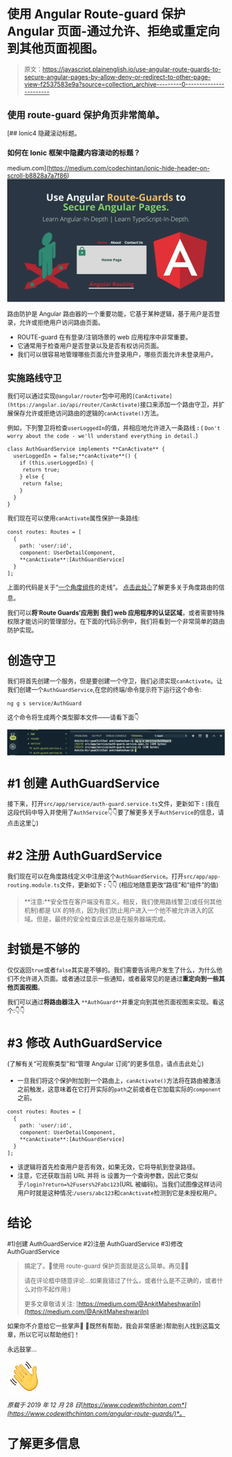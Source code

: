 # 使用 Angular Route-guard 保护 Angular 页面-通过允许、拒绝或重定向到其他页面视图。

> 原文：<https://javascript.plainenglish.io/use-angular-route-guards-to-secure-angular-pages-by-allow-deny-or-redirect-to-other-page-view-f2537583e9a?source=collection_archive---------0----------------------->

## **使用 route-guard 保护角页非常简单。**

[](https://medium.com/codechintan/ionic-hide-header-on-scroll-b8828a7a7f86) [## Ionic4 隐藏滚动标题。

### 如何在 Ionic 框架中隐藏内容滚动的标题？

medium.com](https://medium.com/codechintan/ionic-hide-header-on-scroll-b8828a7a7f86) ![](img/9a9ca0eede80891dbe6aed5a64873d01.png)

路由防护是 Angular 路由器的一个重要功能，它基于某种逻辑，基于用户是否登录，允许或拒绝用户访问路由页面。

*   ROUTE-guard 在有登录/注销场景的 web 应用程序中非常重要。
*   它通常用于检查用户是否登录以及是否有权访问页面。
*   我们可以很容易地管理哪些页面允许登录用户，哪些页面允许未登录用户。

## 实施路线守卫

我们可以通过实现`@angular/router`包中可用的`[CanActivate](https://angular.io/api/router/CanActivate)`接口来添加一个路由守卫，并扩展保存允许或拒绝访问路由的逻辑的`canActivate()`方法。

例如，下列警卫将检查`userLoggedIn`的值，并相应地允许进入一条路线 **:**
( `Don't worry about the code - we'll understand everything in detail.`)

```
class AuthGuardService implements **CanActivate** {
  userLoggedIn = false;**canActivate**() {
    if (this.userLoggedIn) {
     return true;
    } else {
     return false;
    }
  }
}
```

我们现在可以使用`canActivate`属性保护一条路线:

```
const routes: Routes = [
  {
    path: 'user/:id', 
    component: UserDetailComponent,
    **canActivate**:[AuthGuardService] 
  }
];
```

上面的代码是关于“[一个角度组件](https://medium.com/@AnkitMaheshwariIn/routing-of-an-angular-component-angular-routing-2b7e53046542)的走线”。
[点击此处👆](https://medium.com/@AnkitMaheshwariIn/routing-of-an-angular-component-angular-routing-2b7e53046542)了解更多关于角度路由的信息。

我们可以**将**’**Route Guards’应用到** **我们 web 应用程序的认证区域**，或者需要特殊权限才能访问的管理部分。在下面的代码示例中，我们将看到一个非常简单的路由防护实现。

# 创造守卫

我们将首先创建一个服务，但是要创建一个守卫，我们必须实现`canActivate`。让我们创建一个`AuthGuardService`,在您的终端/命令提示符下运行这个命令:

```
ng g s service/AuthGuard
```

这个命令将生成两个类型脚本文件——请看下面👇

![](img/4d5517ddf3e1b24b5936ebfa434aadf3.png)

# #1 创建 AuthGuardService

接下来，打开`src/app/service/auth-guard.service.ts`文件，更新如下 **:** (我在这段代码中导入并使用了`AuthService`👇👇要了解更多关于`AuthService`的信息，请点击这里👆)

# #2 注册 AuthGuardService

我们现在可以在角度路线定义中注册这个`AuthGuardService`。打开`src/app/app-routing.module.ts`文件，更新如下 **:** 👇👇
(相应地随意更改“路径”和“组件”的值)

> **注意:**安全性在客户端没有意义。相反，我们使用路线警卫(或任何其他机制)都是 UX 的特点，因为我们防止用户进入一个他不被允许进入的区域。但是，最终的安全检查应该总是在服务器端完成。

# 封锁是不够的

仅仅返回`true`或者`false`其实是不够的。我们需要告诉用户发生了什么，为什么他们不允许进入页面。或者通过显示一些通知，或者最常见的是通过**重定向到一些其他页面视图**。

我们可以通过**将路由器注入** `**AuthGuard**`并重定向到其他页面视图来实现。看这个:👇👇

# #3 修改 AuthGuardService

(了解有关“可观察类型”和“管理 Angular 订阅”的更多信息，请点击此处👆)

*   一旦我们将这个保护附加到一个路由上，`canActivate()`方法将在路由被激活之前触发，这意味着在它打开实际的`path`之前或者在它加载实际的`component`之前。

```
const routes: Routes = [
  {
    path: 'user/:id', 
    component: UserDetailComponent,
    **canActivate**:[AuthGuardService] 
  }
];
```

*   该逻辑将首先检查用户是否有效，如果无效，它将导航到登录路径。
*   注意，它还获取当前 URL 并将 is 设置为一个查询参数，因此它类似于`/login?return=%2Fusers%2Fabc123`(URL 被编码)。当我们试图像这样访问用户时就是这种情况:`/users/abc123`和`canActivate`检测到它是未授权用户。

# 结论

#1)创建 AuthGuardService
#2)注册 AuthGuardService
#3)修改 AuthGuardService

> 搞定了。🤩使用 route-guard 保护页面就是这么简单。再见👋👋
> 
> 请在评论框中随意评论…如果我错过了什么，或者什么是不正确的，或者什么对你不起作用:)
> 
> 更多文章敬请关注:
> [https://medium.com/@AnkitMaheshwariIn](https://medium.com/@AnkitMaheshwariIn)

如果你不介意给它一些掌声👏 👏既然有帮助，我会非常感谢:)帮助别人找到这篇文章，所以它可以帮助他们！

永远鼓掌…

![](img/2f4712882de180d90c9dcdb0cb91ae69.png)

*原载于 2019 年 12 月 28 日*[*https://www.codewithchintan.com*](https://www.codewithchintan.com/angular-route-guards/)*。*

# 了解更多信息